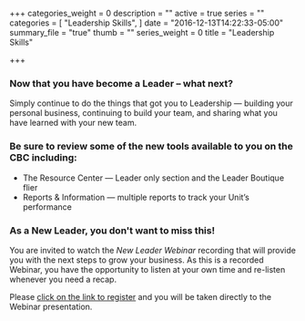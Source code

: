 +++
categories_weight = 0
description = ""
active = true
series = ""
categories = [
  "Leadership Skills",
]
date = "2016-12-13T14:22:33-05:00"
summary_file = "true"
thumb = ""
series_weight = 0
title = "Leadership Skills"

+++

### Now that you have become a Leader – what next? 
Simply continue to do the things that got you to Leadership &mdash; building your personal business, continuing to build your team, and sharing what you have learned with your new team.

### Be sure to review some of the new tools available to you on the CBC including:

+ The Resource Center &mdash; Leader only section and the Leader Boutique flier
+ Reports &amp; Information &mdash; multiple reports to track your Unit’s performance

### As a New Leader, you don't want to miss this!
You are invited to watch the _New Leader Webinar_ recording that will provide you with the next steps to grow your business.  As this is a recorded Webinar, you have the opportunity to listen at your own time and re-listen whenever you need a recap. 

Please [click on the link to register](https://attendee.gotowebinar.com/recording/1721547516510804995) and you will be taken directly to the Webinar presentation.

